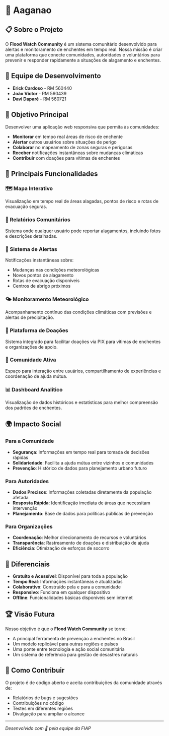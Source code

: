 # 🌊 Aaganao

## 📋 Sobre o Projeto

O **Flood Watch Community** é um sistema comunitário desenvolvido para alertas e monitoramento de enchentes em tempo real. Nossa missão é criar uma plataforma que conecte comunidades, autoridades e voluntários para prevenir e responder rapidamente a situações de alagamento e enchentes.

## 👥 Equipe de Desenvolvimento

- **Erick Cardoso** - RM 560440
- **João Victor** - RM 560439
- **Davi Daparé** - RM 560721

## 🎯 Objetivo Principal

Desenvolver uma aplicação web responsiva que permita às comunidades:

- **Monitorar** em tempo real áreas de risco de enchente
- **Alertar** outros usuários sobre situações de perigo
- **Colaborar** no mapeamento de zonas seguras e perigosas
- **Receber** notificações instantâneas sobre mudanças climáticas
- **Contribuir** com doações para vítimas de enchentes

## 🌟 Principais Funcionalidades

### 🗺️ Mapa Interativo

Visualização em tempo real de áreas alagadas, pontos de risco e rotas de evacuação seguras.

### 📱 Relatórios Comunitários

Sistema onde qualquer usuário pode reportar alagamentos, incluindo fotos e descrições detalhadas.

### 🚨 Sistema de Alertas

Notificações instantâneas sobre:

- Mudanças nas condições meteorológicas
- Novos pontos de alagamento
- Rotas de evacuação disponíveis
- Centros de abrigo próximos

### 🌤️ Monitoramento Meteorológico

Acompanhamento contínuo das condições climáticas com previsões e alertas de precipitação.

### 💝 Plataforma de Doações

Sistema integrado para facilitar doações via PIX para vítimas de enchentes e organizações de apoio.

### 👥 Comunidade Ativa

Espaço para interação entre usuários, compartilhamento de experiências e coordenação de ajuda mútua.

### 📊 Dashboard Analítico

Visualização de dados históricos e estatísticas para melhor compreensão dos padrões de enchentes.

## 🌍 Impacto Social

### Para a Comunidade

- **Segurança**: Informações em tempo real para tomada de decisões rápidas
- **Solidariedade**: Facilita a ajuda mútua entre vizinhos e comunidades
- **Prevenção**: Histórico de dados para planejamento urbano futuro

### Para Autoridades

- **Dados Precisos**: Informações coletadas diretamente da população afetada
- **Resposta Rápida**: Identificação imediata de áreas que necessitam intervenção
- **Planejamento**: Base de dados para políticas públicas de prevenção

### Para Organizações

- **Coordenação**: Melhor direcionamento de recursos e voluntários
- **Transparência**: Rastreamento de doações e distribuição de ajuda
- **Eficiência**: Otimização de esforços de socorro

## 🚀 Diferenciais

- **Gratuito e Acessível**: Disponível para toda a população
- **Tempo Real**: Informações instantâneas e atualizadas
- **Colaborativo**: Construído pela e para a comunidade
- **Responsivo**: Funciona em qualquer dispositivo
- **Offline**: Funcionalidades básicas disponíveis sem internet

## 🏆 Visão Futura

Nosso objetivo é que o **Flood Watch Community** se torne:

- A principal ferramenta de prevenção a enchentes no Brasil
- Um modelo replicável para outras regiões e países
- Uma ponte entre tecnologia e ação social comunitária
- Um sistema de referência para gestão de desastres naturais

## 🤝 Como Contribuir

O projeto é de código aberto e aceita contribuições da comunidade através de:

- Relatórios de bugs e sugestões
- Contribuições no código
- Testes em diferentes regiões
- Divulgação para ampliar o alcance

---

_Desenvolvido com 💙 pela equipe da FIAP_
